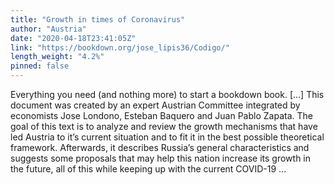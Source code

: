 ```yaml
---
title: "Growth in times of Coronavirus"
author: "Austria"
date: "2020-04-18T23:41:05Z"
link: "https://bookdown.org/jose_lipis36/Codigo/"
length_weight: "4.2%"
pinned: false
---
```


Everything you need (and nothing more) to start a bookdown book. [...] This document was created by an expert Austrian Committee integrated by economists Jose Londono, Esteban Baquero and Juan Pablo Zapata. The goal of this text is to analyze and review the growth mechanisms that have led Austria to it’s current situation and to fit it in the best possible theoretical framework. Afterwards, it describes Russia’s general characteristics and suggests some proposals that may help this nation increase its growth in the future, all of this while keeping up with the current COVID-19 ...
